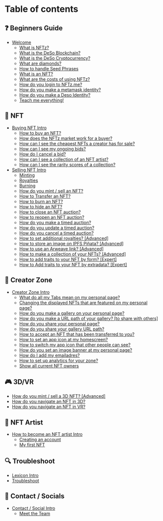 # Table of contents

## ❓ Beginners Guide

* [Welcome](README.md)
  * [What is NFTz?](beginners-guide/welcome/what-is-nftz.md)
  * [What is the DeSo Blockchain?](beginners-guide/welcome/what-is-the-deso-blockchain.md)
  * [What is the DeSo Cryptocurrency?](beginners-guide/welcome/what-is-the-deso-cryptocurrency.md)
  * [What are diamonds?](beginners-guide/welcome/what-are-diamonds.md)
  * [How to handle Seed Phrases](beginners-guide/welcome/how-to-handle-seed-phrases.md)
  * [What is an NFT?](beginners-guide/welcome/what-is-an-nft.md)
  * [What are the costs of using NFTz?](beginners-guide/welcome/what-are-the-costs-of-using-nftz.md)
  * [How do you login to NFTz.me?](beginners-guide/welcome/how-do-you-login-to-nftz.me.md)
  * [How do you make a metamask identity?](beginners-guide/welcome/how-do-you-make-a-metamask-identity.md)
  * [How do you make a Deso Identity?](beginners-guide/welcome/how-do-you-make-a-deso-identity.md)
  * [Teach me everything!](beginners-guide/welcome/teach-me-everything.md)

## 👼 NFT

* [Buying NFT Intro](nft/buying-nft-intro/README.md)
  * [How to buy an NFT?](nft/buying-nft-intro/how-to-buy-an-nft.md)
  * [How does the NFTz market work for a buyer?](nft/buying-nft-intro/how-does-the-nftz-market-work-for-a-buyer.md)
  * [How can I see the cheapest NFTs a creator has for sale?](nft/buying-nft-intro/how-can-i-see-the-cheapest-nfts-a-creator-has-for-sale.md)
  * [How can I see my ongoing bids?](nft/buying-nft-intro/how-can-i-see-my-ongoing-bids.md)
  * [How do I cancel a bid?](nft/buying-nft-intro/how-do-i-cancel-a-bid.md)
  * [How can I see a collection of an NFT artist?](nft/buying-nft-intro/how-can-i-see-a-collection-of-an-nft-artist.md)
  * [How can I see the rarity scores of a collection?](nft/buying-nft-intro/how-can-i-see-the-rarity-scores-of-a-collection.md)
* [Selling NFT Intro](nft/selling-nft-intro/README.md)
  * [Minting](nft/selling-nft-intro/minting.md)
  * [Royalties](nft/selling-nft-intro/royalties.md)
  * [Burning](nft/selling-nft-intro/burning.md)
  * [How do you mint / sell an NFT?](nft/selling-nft-intro/how-do-you-mint-sell-an-nft.md)
  * [How to Transfer an NFT?](nft/selling-nft-intro/how-to-transfer-an-nft.md)
  * [How to burn an NFT?](nft/selling-nft-intro/how-to-burn-an-nft.md)
  * [How to hide an NFT?](nft/selling-nft-intro/how-to-hide-an-nft.md)
  * [How to close an NFT auction?](nft/selling-nft-intro/how-to-close-an-nft-auction.md)
  * [How to reopen an NFT auction?](nft/selling-nft-intro/how-to-reopen-an-nft-auction.md)
  * [How do you make a timed auction?](nft/selling-nft-intro/how-do-you-make-a-timed-auction.md)
  * [How do you update a timed auction?](nft/selling-nft-intro/how-do-you-update-a-timed-auction.md)
  * [How do you cancel a timed auction?](nft/selling-nft-intro/how-do-you-cancel-a-timed-auction.md)
  * [How to set additional royalties? \[Advanced\]](nft/selling-nft-intro/how-to-set-additional-royalties-advanced.md)
  * [How to store an image on IPFS Piñata? \[Advanced\]](nft/selling-nft-intro/how-to-store-an-image-on-ipfs-pinata-advanced.md)
  * [How to use an Arweave link? \[Advanced\]](nft/selling-nft-intro/how-to-use-an-arweave-link-advanced.md)
  * [How to make a collection of your NFTs? \[Advanced\]](nft/selling-nft-intro/how-to-make-a-collection-of-your-nfts-advanced.md)
  * [How to add traits to your NFT by form? \[Expert\]](nft/selling-nft-intro/how-to-add-traits-to-your-nft-by-form-expert.md)
  * [How to Add traits to your NFT by extradata? \[Expert\]](nft/selling-nft-intro/how-to-add-traits-to-your-nft-by-extradata-expert.md)

## 🌈 Creator Zone

* [Creator Zone Intro](creator-zone/creator-zone-intro/README.md)
  * [What do all my Tabs mean on my personal page?](creator-zone/creator-zone-intro/what-do-all-my-tabs-mean-on-my-personal-page.md)
  * [Changing the displayed NFTs that are featured on my personal page?](creator-zone/creator-zone-intro/changing-the-displayed-nfts-that-are-featured-on-my-personal-page.md)
  * [How do you make a gallery on your personal page?](creator-zone/creator-zone-intro/how-do-you-make-a-gallery-on-your-personal-page.md)
  * [How do you make a URL path of your gallery? \[to share with others\]](creator-zone/creator-zone-intro/how-do-you-make-a-url-path-of-your-gallery-to-share-with-others.md)
  * [How do you share your personal page?](creator-zone/creator-zone-intro/how-do-you-share-your-personal-page.md)
  * [How do you share your gallery URL path?](creator-zone/creator-zone-intro/how-do-you-share-your-gallery-url-path.md)
  * [How to accept an NFT that has been transferred to you?](creator-zone/creator-zone-intro/how-to-accept-reject-an-nft-that-has-been-transferred-to-you.md)
  * [How to set an app icon at my homescreen?](creator-zone/creator-zone-intro/how-to-set-an-app-icon-at-my-homescreen.md)
  * [How to switch my app icon that other people can see?](creator-zone/creator-zone-intro/how-to-switch-my-app-icon-that-other-people-can-see.md)
  * [How do you set an image banner at my personal page?](creator-zone/creator-zone-intro/how-do-you-set-an-image-banner-at-my-personal-page.md)
  * [How do I add my emailadres?](creator-zone/creator-zone-intro/how-do-i-add-my-emailadres.md)
  * [How to set up analytics for your zone?](creator-zone/creator-zone-intro/how-to-set-up-analytics-for-your-zone.md)
  * [Show all current NFT owners](creator-zone/creator-zone-intro/show-all-current-nft-owners.md)

## 🎮 3D/VR

* [How do you mint / sell a 3D NFT? \[Advanced\]](3d-vr/how-do-you-mint-sell-an-3d-nft-advanced.md)
* [How do you navigate an NFT in 3D?](3d-vr/how-do-you-navigate-an-nft-in-3d.md)
* [How do you navigate an NFT in VR?](3d-vr/how-do-you-navigate-an-nft-in-vr.md)

## 🎨 NFT Artist

* [How to become an NFT artist Intro](nft-artist/how-to-become-an-nft-artist-intro/README.md)
  * [Creating an account](nft-artist/how-to-become-an-nft-artist-intro/creating-an-account.md)
  * [My first NFT](nft-artist/how-to-become-an-nft-artist-intro/my-first-nft.md)

## 🔍 Troubleshoot

* [Lexicon Intro](troubleshoot/lexicon-intro.md)
* [Troubleshoot](troubleshoot/troubleshoot.md)

## 📳 Contact / Socials

* [Contact / Social Intro](contact-socials/contact-social-intro/README.md)
  * [Meet the Team](contact-socials/contact-social-intro/meet-the-team.md)
